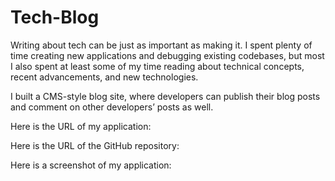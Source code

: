 # Tech-Blog

Writing about tech can be just as important as making it. I spent plenty of time creating new applications and debugging existing codebases, but most I also spent at least some of my time reading about technical concepts, recent advancements, and new technologies.

I built a CMS-style blog site, where developers can publish their blog posts and comment on other developers’ posts as well. 

Here is the URL of my application:   

Here is the URL of the GitHub repository: 

Here is a screenshot of my application: 
